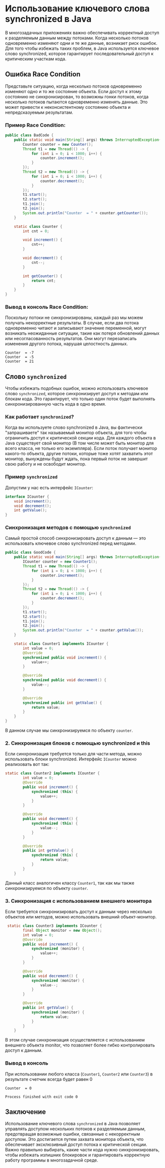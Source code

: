 # Использование ключевого слова synchronized в Java

В многозадачных приложениях важно обеспечивать корректный доступ к разделяемым данным между потоками.
Когда несколько потоков одновременно изменяют одни и те же данные, возникает риск ошибок. 
Для того чтобы избежать таких проблем, в Java используется ключевое слово synchronized, которое гарантирует
последовательный доступ к критическим участкам кода.

## Ошибка Race Condition
Представьте ситуацию, когда несколько потоков одновременно изменяют одно и то же состояние объекта.
Если доступ к этому состоянию не синхронизирован, то возможны гонки потоков,
когда несколько потоков пытаются одновременно изменять данные.
Это может привести к неконсистентному состоянию объекта и непредсказуемым результатам.

### Пример Race Condition:
```java
public class BadCode {
    public static void main(String[] args) throws InterruptedException{
        Counter counter = new Counter();
        Thread t1 = new Thread(() -> {
            for (int i = 0; i < 1000; i++) {
                counter.increment();
            }
        });
        Thread t2 = new Thread(() -> {
            for (int i = 0; i < 1000; i++) {
                counter.decrement();
            }
        });
        t1.start();
        t2.start();
        t1.join();
        t2.join();
        System.out.println("Counter  = " + counter.getCounter());
    }

    static class Counter {
        int cnt = 0;

        void increment() {
            cnt++;
        }

        void decrement() {
            cnt--;
        }

        int getCounter() {
            return cnt;
        }
    }
}
```

### Вывод в консоль Race Condition:
Поскольку потоки не синхронизированы, каждый раз мы можем получать некорректные результаты.
В случае, если два потока одновременно читают и записывают значение переменной, могут возникать неожиданные ситуации,
такие как потеря обновлений данных или несогласованность результатов. 
Они могут перезаписать изменения другого потока, нарушая целостность данных.
```text
Counter  = -7
Counter  = -5
Counter  = 21
```

## Слово `synchronized`
Чтобы избежать подобных ошибок, можно использовать ключевое слово `synchronized`,
которое синхронизирует доступ к методам или блокам кода.
Это гарантирует, что только один поток будет выполнять синхронизированную часть кода в одно время.

### Как работает `synchronized`?
Когда вы используете слово synchronized в Java, вы фактически "запрашиваете" так называемый монитор объекта,
для того чтобы ограничить доступ к критической секции кода. Для каждого объекта в Java существует свой монитор
(В том числе может быть монитор для всего класса, не только его экземпляра).
Если поток получает монитор какого-то объекта, другие потоки, которые тоже хотят захватить этот монитор,
вынуждены будут ждать, пока первый поток не завершит свою работу и не освободит монитор.

### Пример `synchronized`
Допустим у нас есть интерфейс `ICounter`:
```java
interface ICounter {
    void increment();
    void decrement();
    int getValue();
}
```
### Синхронизация методов с помощью `synchronized`
Самый простой способ синхронизировать доступ к данным — это использовать ключевое слово synchronized перед методами.
```java
public class GoodCode {
    public static void main(String[] args) throws InterruptedException{
        ICounter counter = new Counter1();
        Thread t1 = new Thread(() -> {
            for (int i = 0; i < 1000; i++) {
                counter.increment();
            }
        });
        Thread t2 = new Thread(() -> {
            for (int i = 0; i < 1000; i++) {
                counter.decrement();
            }
        });
        t1.start();
        t2.start();
        t1.join();
        t2.join();
        System.out.println("Counter  = " + counter.getValue());
    }

    static class Counter1 implements ICounter {
        int value = 0;
        @Override
        synchronized public void increment() {
            value++;
        }

        @Override
        synchronized public void decrement() {
            value--;
        }

        @Override
        synchronized public int getValue() {
            return value;
        }
    }
}
```
В данном случае мы синхронизируемся по объекту `counter`.

### 2. Синхронизация блоков с помощью synchronized и this
Если синхронизация требуется только для части метода, можно использовать блоки synchronized.
Интерфейс `ICounter` можно реализовать вот так:
```java
static class Counter2 implements ICounter {
        int value = 0;
        @Override
        public void increment() {
            synchronized (this) {
                value++;
            }
        }

        @Override
        public void decrement() {
            synchronized (this) {
                value--;
            }
        }

        @Override
        public int getValue() {
            synchronized (this) {
                return value;
            }
        }
    }
```
Данный класс аналогичен классу `Counter1`, так как мы также синхронизируемся по объекту `counter`.
### 3. Синхронизация с использованием внешнего монитора
Если требуется синхронизировать доступ к данным через несколько объектов или методов,
можно использовать внешний объект-монитор.
```java
 static class Counter3 implements ICounter {
        final Object monitor = new Object();
        int value = 0;
        @Override
        public void increment() {
            synchronized (monitor) {
                value++;
            }
        }

        @Override
        public void decrement() {
            synchronized (monitor) {
                value--;
            }
        }

        @Override
        public int getValue() {
            synchronized (monitor) {
                return value;
            }
        }
    }
```
В этом случае синхронизация осуществляется с использованием внешнего объекта monitor,
что позволяет более гибко контролировать доступ к данным.

### Вывод в консоль
При использовании любого класса (`Counter1`, `Counter2` или `Counter3`) в результате счетчик всегда будет равен 0
```text
Counter  = 0

Process finished with exit code 0
```

## Заключение
Использование ключевого слова `synchronized` в Java позволяет управлять доступом нескольких потоков к разделяемым данным,
предотвращая возможные ошибки, связанные с некорректным доступом. Это достигается путем захвата монитора объекта,
что обеспечивает эксклюзивный доступ потока к критической секции. Важно правильно выбирать,
какие части кода нужно синхронизировать,
чтобы избежать излишних блокировок и гарантировать корректную работу программы в многозадачной среде.




